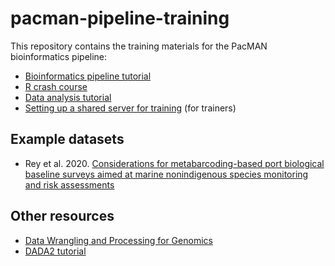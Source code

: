 # pacman-pipeline-training

This repository contains the training materials for the PacMAN bioinformatics pipeline:

- [Bioinformatics pipeline tutorial](tutorial.md)
- [R crash course]()
- [Data analysis tutorial]()
- [Setting up a shared server for training](server_setup.md) (for trainers)

## Example datasets

- Rey et al. 2020. [Considerations for metabarcoding-based port biological baseline surveys aimed at marine nonindigenous species monitoring and risk assessments](datasets/rey)

## Other resources

- [Data Wrangling and Processing for Genomics](https://datacarpentry.org/wrangling-genomics/)
- [DADA2 tutorial](https://benjjneb.github.io/dada2/tutorial.html)
